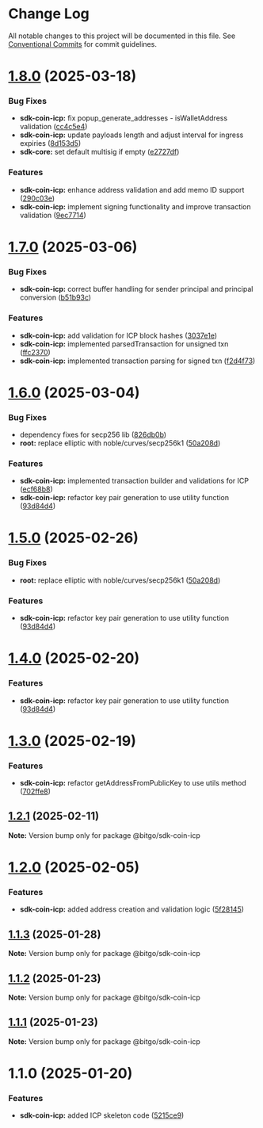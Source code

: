 # Change Log

All notable changes to this project will be documented in this file.
See [Conventional Commits](https://conventionalcommits.org) for commit guidelines.

# [1.8.0](https://github.com/BitGo/BitGoJS/compare/@bitgo/sdk-coin-icp@1.7.0...@bitgo/sdk-coin-icp@1.8.0) (2025-03-18)

### Bug Fixes

- **sdk-coin-icp:** fix popup_generate_addresses - isWalletAddress validation ([cc4c5e4](https://github.com/BitGo/BitGoJS/commit/cc4c5e4f37808d288f37d6a695a03cf6b2720043))
- **sdk-coin-icp:** update payloads length and adjust interval for ingress expiries ([8d153d5](https://github.com/BitGo/BitGoJS/commit/8d153d5027c61bd547c751e8a53b4a5cffaa9138))
- **sdk-core:** set default multisig if empty ([e2727df](https://github.com/BitGo/BitGoJS/commit/e2727dfc89dd314a607b737e761e5eff824606af))

### Features

- **sdk-coin-icp:** enhance address validation and add memo ID support ([290c03e](https://github.com/BitGo/BitGoJS/commit/290c03e85ec32f13c008230593156b67fa2558d0))
- **sdk-coin-icp:** implement signing functionality and improve transaction validation ([9ec7714](https://github.com/BitGo/BitGoJS/commit/9ec77143b9350719f665876c1d748a5e0fcd7501))

# [1.7.0](https://github.com/BitGo/BitGoJS/compare/@bitgo/sdk-coin-icp@1.6.0...@bitgo/sdk-coin-icp@1.7.0) (2025-03-06)

### Bug Fixes

- **sdk-coin-icp:** correct buffer handling for sender principal and principal conversion ([b51b93c](https://github.com/BitGo/BitGoJS/commit/b51b93c0335b52293f2f3686a408c2cd7eba0fa6))

### Features

- **sdk-coin-icp:** add validation for ICP block hashes ([3037e1e](https://github.com/BitGo/BitGoJS/commit/3037e1e5c4c5a28d26ceb71bd2665976f526f7b5))
- **sdk-coin-icp:** implemented parsedTransaction for unsigned txn ([ffc2370](https://github.com/BitGo/BitGoJS/commit/ffc237069fc4061fe979cf7c1bd633e10b6f4453))
- **sdk-coin-icp:** implemented transaction parsing for signed txn ([f2d4f73](https://github.com/BitGo/BitGoJS/commit/f2d4f738128af157124707fc42855f801c724b6e))

# [1.6.0](https://github.com/BitGo/BitGoJS/compare/@bitgo/sdk-coin-icp@1.3.0...@bitgo/sdk-coin-icp@1.6.0) (2025-03-04)

### Bug Fixes

- dependency fixes for secp256 lib ([826db0b](https://github.com/BitGo/BitGoJS/commit/826db0b5481435bb38b251e8bb5ba8ce9f78d017))
- **root:** replace elliptic with noble/curves/secp256k1 ([50a208d](https://github.com/BitGo/BitGoJS/commit/50a208d68d8b313ccb9b8e638212f61617daf92a))

### Features

- **sdk-coin-icp:** implemented transaction builder and validations for ICP ([ecf68b8](https://github.com/BitGo/BitGoJS/commit/ecf68b8f671944992a16e0eca77ef200e83c520c))
- **sdk-coin-icp:** refactor key pair generation to use utility function ([93d84d4](https://github.com/BitGo/BitGoJS/commit/93d84d48a3e6287959626e69bcce1c430d82df7a))

# [1.5.0](https://github.com/BitGo/BitGoJS/compare/@bitgo/sdk-coin-icp@1.3.0...@bitgo/sdk-coin-icp@1.5.0) (2025-02-26)

### Bug Fixes

- **root:** replace elliptic with noble/curves/secp256k1 ([50a208d](https://github.com/BitGo/BitGoJS/commit/50a208d68d8b313ccb9b8e638212f61617daf92a))

### Features

- **sdk-coin-icp:** refactor key pair generation to use utility function ([93d84d4](https://github.com/BitGo/BitGoJS/commit/93d84d48a3e6287959626e69bcce1c430d82df7a))

# [1.4.0](https://github.com/BitGo/BitGoJS/compare/@bitgo/sdk-coin-icp@1.3.0...@bitgo/sdk-coin-icp@1.4.0) (2025-02-20)

### Features

- **sdk-coin-icp:** refactor key pair generation to use utility function ([93d84d4](https://github.com/BitGo/BitGoJS/commit/93d84d48a3e6287959626e69bcce1c430d82df7a))

# [1.3.0](https://github.com/BitGo/BitGoJS/compare/@bitgo/sdk-coin-icp@1.2.1...@bitgo/sdk-coin-icp@1.3.0) (2025-02-19)

### Features

- **sdk-coin-icp:** refactor getAddressFromPublicKey to use utils method ([702ffe8](https://github.com/BitGo/BitGoJS/commit/702ffe88376c7a19ec73f8e2e066cc707bcecc25))

## [1.2.1](https://github.com/BitGo/BitGoJS/compare/@bitgo/sdk-coin-icp@1.2.0...@bitgo/sdk-coin-icp@1.2.1) (2025-02-11)

**Note:** Version bump only for package @bitgo/sdk-coin-icp

# [1.2.0](https://github.com/BitGo/BitGoJS/compare/@bitgo/sdk-coin-icp@1.1.3...@bitgo/sdk-coin-icp@1.2.0) (2025-02-05)

### Features

- **sdk-coin-icp:** added address creation and validation logic ([5f28145](https://github.com/BitGo/BitGoJS/commit/5f28145a5a2268b4a76599b353c5a95cd409d286))

## [1.1.3](https://github.com/BitGo/BitGoJS/compare/@bitgo/sdk-coin-icp@1.1.2...@bitgo/sdk-coin-icp@1.1.3) (2025-01-28)

**Note:** Version bump only for package @bitgo/sdk-coin-icp

## [1.1.2](https://github.com/BitGo/BitGoJS/compare/@bitgo/sdk-coin-icp@1.1.1...@bitgo/sdk-coin-icp@1.1.2) (2025-01-23)

**Note:** Version bump only for package @bitgo/sdk-coin-icp

## [1.1.1](https://github.com/BitGo/BitGoJS/compare/@bitgo/sdk-coin-icp@1.1.0...@bitgo/sdk-coin-icp@1.1.1) (2025-01-23)

**Note:** Version bump only for package @bitgo/sdk-coin-icp

# 1.1.0 (2025-01-20)

### Features

- **sdk-coin-icp:** added ICP skeleton code ([5215ce9](https://github.com/BitGo/BitGoJS/commit/5215ce9f27c90b88cc916accd32c906ab690cf51))
